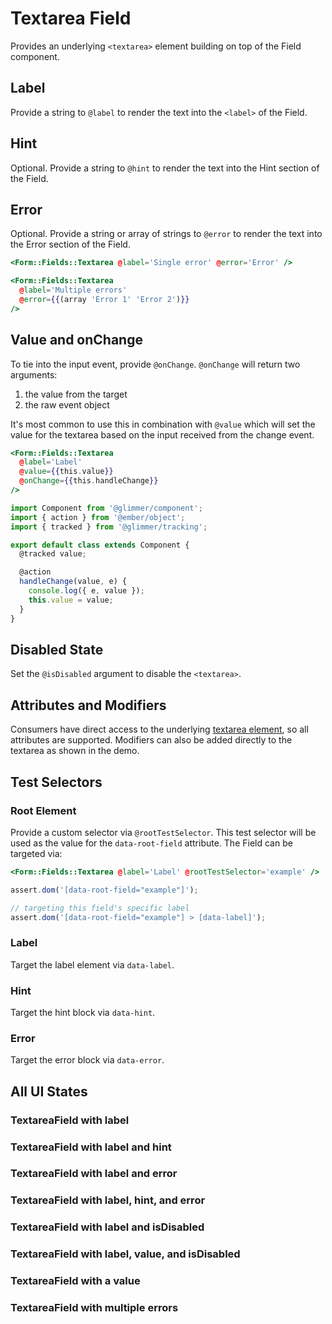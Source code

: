 # Textarea Field

Provides an underlying `<textarea>` element building on top of the Field component.

## Label

Provide a string to `@label` to render the text into the `<label>` of the Field.

## Hint

Optional. Provide a string to `@hint` to render the text into the Hint section of the Field.

## Error

Optional. Provide a string or array of strings to `@error` to render the text into the Error section of the Field.

```hbs
<Form::Fields::Textarea @label='Single error' @error='Error' />
```

```hbs
<Form::Fields::Textarea
  @label='Multiple errors'
  @error={{(array 'Error 1' 'Error 2')}}
/>
```

## Value and onChange

To tie into the input event, provide `@onChange`. `@onChange` will return two arguments:

1. the value from the target
2. the raw event object

It's most common to use this in combination with `@value` which will set the value for the textarea based on the input received from the change event.

```hbs
<Form::Fields::Textarea
  @label='Label'
  @value={{this.value}}
  @onChange={{this.handleChange}}
/>
```

```js
import Component from '@glimmer/component';
import { action } from '@ember/object';
import { tracked } from '@glimmer/tracking';

export default class extends Component {
  @tracked value;

  @action
  handleChange(value, e) {
    console.log({ e, value });
    this.value = value;
  }
}
```

## Disabled State

Set the `@isDisabled` argument to disable the `<textarea>`.

## Attributes and Modifiers

Consumers have direct access to the underlying [textarea element](https://developer.mozilla.org/en-US/docs/Web/HTML/Element/textarea), so all attributes are supported. Modifiers can also be added directly to the textarea as shown in the demo.

## Test Selectors

### Root Element

Provide a custom selector via `@rootTestSelector`. This test selector will be used as the value for the `data-root-field` attribute. The Field can be targeted via:

```hbs
<Form::Fields::Textarea @label='Label' @rootTestSelector='example' />
```

```js
assert.dom('[data-root-field="example"]');

// targeting this field's specific label
assert.dom('[data-root-field="example"] > [data-label]');
```

### Label

Target the label element via `data-label`.

### Hint

Target the hint block via `data-hint`.

### Error

Target the error block via `data-error`.

## All UI States

### TextareaField with label

<div class='mb-4 w-64'>
  <Form::Fields::Textarea @label='Label' />
</div>

### TextareaField with label and hint

<div class='mb-4 w-64'>
  <Form::Fields::Textarea
    @label='Label'
    @hint='With hint text'
  />
</div>

### TextareaField with label and error

<div class='mb-4 w-64'>
  <Form::Fields::Textarea
    @label='Label'
    @error='With error'
  />
</div>

### TextareaField with label, hint, and error

<div class='mb-4 w-64'>
  <Form::Fields::Textarea
    @label='Label'
    @hint='With hint text'
    @error='With error'
  />
</div>

### TextareaField with label and isDisabled

<div class='mb-4 w-64'>
  <Form::Fields::Textarea
    @label='Label'
    @isDisabled={{true}}
  />
</div>

### TextareaField with label, value, and isDisabled

<div class='mb-4 w-64'>
  <Form::Fields::Textarea
    @label='Label'
    @isDisabled={{true}}
    @value='disabled'
  />
</div>

### TextareaField with a value

<div class='mb-4 w-64'>
  <Form::Fields::Textarea
    @label='Label'
    @hint='With value'
    @value='a value'
  />
</div>

### TextareaField with multiple errors

<div class='mb-4 w-64'>
  <Form::Fields::Textarea
    @label='Label'
    @hint='With hint text'
    @error={{(array 'With error 1' 'With error 2' 'With error 3')}}
  />
</div>
